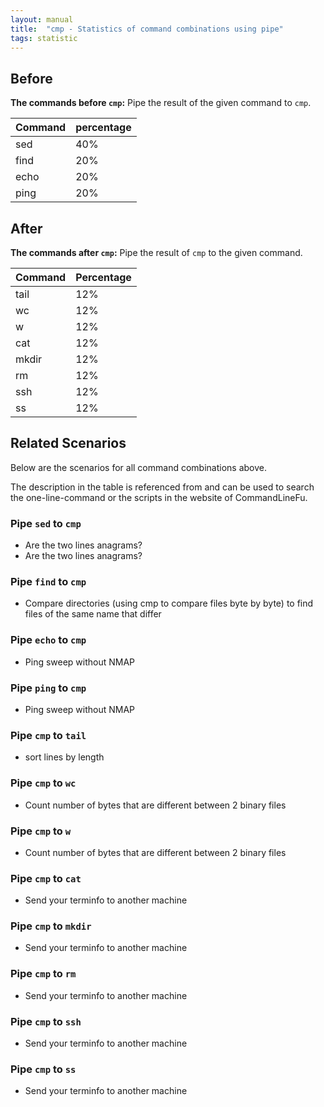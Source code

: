```yaml
---
layout: manual
title:  "cmp - Statistics of command combinations using pipe"
tags: statistic
---
```


## Before

__The commands before `cmp`:__ Pipe the result of the given command to `cmp`.

| Command | percentage |
|--------|--------|
| sed | 40% |
| find | 20% |
| echo | 20% |
| ping | 20% |



## After

__The commands after `cmp`:__ Pipe the result of `cmp` to the given command.

| Command | Percentage | 
|-------|--------|
| tail | 12% |
| wc | 12% |
| w | 12% |
| cat | 12% |
| mkdir | 12% |
| rm | 12% |
| ssh | 12% |
| ss | 12% |



## Related Scenarios

Below are the scenarios for all command combinations above.

The description in the table is referenced from and can be used to search the one-line-command or the scripts in the website of CommandLineFu.


### Pipe `sed` to `cmp`

- Are the two lines anagrams?
- Are the two lines anagrams?

            
### Pipe `find` to `cmp`

- Compare directories (using cmp to compare files byte by byte) to find files of the same name that differ

            
### Pipe `echo` to `cmp`

- Ping sweep without NMAP

            
### Pipe `ping` to `cmp`

- Ping sweep without NMAP

            


### Pipe `cmp` to `tail`

- sort lines by length

            
### Pipe `cmp` to `wc`

- Count number of bytes that are different between 2 binary files

            
### Pipe `cmp` to `w`

- Count number of bytes that are different between 2 binary files

            
### Pipe `cmp` to `cat`

- Send your terminfo to another machine

            
### Pipe `cmp` to `mkdir`

- Send your terminfo to another machine

            
### Pipe `cmp` to `rm`

- Send your terminfo to another machine

            
### Pipe `cmp` to `ssh`

- Send your terminfo to another machine

            
### Pipe `cmp` to `ss`

- Send your terminfo to another machine

            
